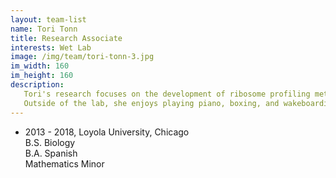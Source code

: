 ```yaml
---
layout: team-list
name: Tori Tonn
title: Research Associate
interests: Wet Lab
image: /img/team/tori-tonn-3.jpg
im_width: 160
im_height: 160
description:
   Tori's research focuses on the development of ribosome profiling methods. 
   Outside of the lab, she enjoys playing piano, boxing, and wakeboarding.
---
```

* 2013 - 2018, Loyola University, Chicago   
B.S. Biology  
B.A. Spanish  
Mathematics Minor     
